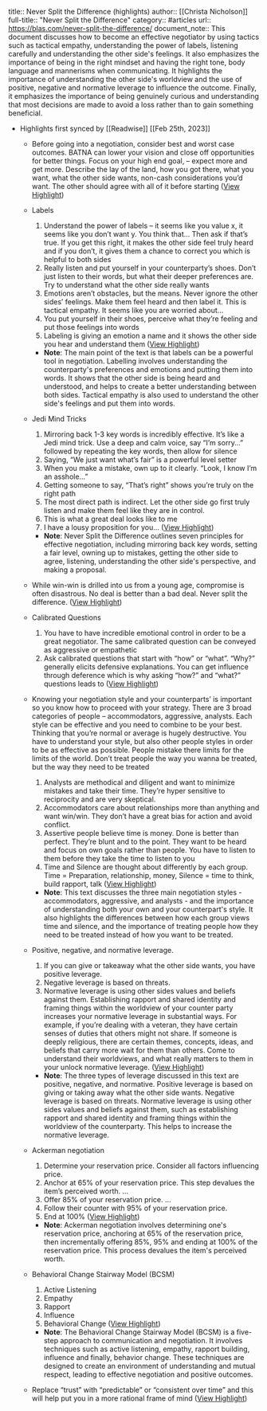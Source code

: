 title:: Never Split the Difference (highlights)
author:: [[Christa Nicholson]]
full-title:: "Never Split the Difference"
category:: #articles
url:: https://blas.com/never-split-the-difference/
document_note:: This document discusses how to become an effective negotiator by using tactics such as tactical empathy, understanding the power of labels, listening carefully and understanding the other side's feelings. It also emphasizes the importance of being in the right mindset and having the right tone, body language and mannerisms when communicating. It highlights the importance of understanding the other side's worldview and the use of positive, negative and normative leverage to influence the outcome. Finally, it emphasizes the importance of being genuinely curious and understanding that most decisions are made to avoid a loss rather than to gain something beneficial.

- Highlights first synced by [[Readwise]] [[Feb 25th, 2023]]
	- Before going into a negotiation, consider best and worst case outcomes. BATNA can lower your vision and close off opportunities for better things. Focus on your high end goal, – expect more and get more. Describe the lay of the land, how you got there, what you want, what the other side wants, non-cash considerations you’d want. The other should agree with all of it before starting ([View Highlight](https://read.readwise.io/read/01gt1c8begvt2nwtfs4912wn9y))
	- Labels
	  
	  1.  Understand the power of labels – it seems like you value x, it seems like you don’t want y. You think that… Then ask if that’s true. If you get this right, it makes the other side feel truly heard and if you don’t, it gives them a chance to correct you which is helpful to both sides
	  2.  Really listen and put yourself in your counterparty’s shoes. Don’t just listen to their words, but what their deeper preferences are. Try to understand what the other side really wants
	  3.  Emotions aren’t obstacles, but the means. Never ignore the other sides’ feelings. Make them feel heard and then label it. This is tactical empathy. It seems like you are worried about…
	  4.  You put yourself in their shoes, perceive what they’re feeling and put those feelings into words
	  5.  Labeling is giving an emotion a name and it shows the other side you hear and understand them ([View Highlight](https://read.readwise.io/read/01gt1c85drrjxs5vmny7m6z65v))
		- **Note**: The main point of the text is that labels can be a powerful tool in negotiation. Labelling involves understanding the counterparty's preferences and emotions and putting them into words. It shows that the other side is being heard and understood, and helps to create a better understanding between both sides. Tactical empathy is also used to understand the other side's feelings and put them into words.
	- Jedi Mind Tricks
	  
	  1.  Mirroring back 1-3 key words is incredibly effective. It’s like a Jedi mind trick. Use a deep and calm voice, say “I’m sorry…” followed by repeating the key words, then allow for silence
	  2.  Saying, “We just want what’s fair” is a powerful level setter
	  3.  When you make a mistake, own up to it clearly. “Look, I know I’m an asshole…”
	  4.  Getting someone to say, “That’s right” shows you’re truly on the right path
	  5.  The most direct path is indirect. Let the other side go first truly listen and make them feel like they are in control.
	  6.  This is what a great deal looks like to me
	  7.  I have a lousy proposition for you… ([View Highlight](https://read.readwise.io/read/01gt1c8jmv9e3h1fv9vzp3bc8r))
		- **Note**: Never Split the Difference outlines seven principles for effective negotiation, including mirroring back key words, setting a fair level, owning up to mistakes, getting the other side to agree, listening, understanding the other side's perspective, and making a proposal.
	- While win-win is drilled into us from a young age, compromise is often disastrous. No deal is better than a bad deal. Never split the difference. ([View Highlight](https://read.readwise.io/read/01gt1c6rtfj907ftb0hq4kqc3n))
	- Calibrated Questions
	  
	  1.  You have to have incredible emotional control in order to be a great negotiator. The same calibrated question can be conveyed as aggressive or empathetic
	  2.  Ask calibrated questions that start with “how” or “what”. “Why?” generally elicits defensive explanations. You can get influence through deference which is why asking “how?” and “what?” questions leads to ([View Highlight](https://read.readwise.io/read/01gt1c6wk1yxn360cb3wbhvbes))
	- Knowing your negotiation style and your counterparts’ is important so you know how to proceed with your strategy. There are 3 broad categories of people – accommodators, aggressive, analysts. Each style can be effective and you need to combine to be your best. Thinking that you’re normal or average is hugely destructive. You have to understand your style, but also other people styles in order to be as effective as possible. People mistake there limits for the limits of the world. Don’t treat people the way you wanna be treated, but the way they need to be treated
	  
	  1.  Analysts are methodical and diligent and want to minimize mistakes and take their time. They’re hyper sensitive to reciprocity and are very skeptical.
	  2.  Accommodators care about relationships more than anything and want win/win. They don’t have a great bias for action and avoid conflict.
	  3.  Assertive people believe time is money. Done is better than perfect. They’re blunt and to the point. They want to be heard and focus on own goals rather than people. You have to listen to them before they take the time to listen to you
	  4.  Time and Silence are thought about differently by each group. Time = Preparation, relationship, money, Silence = time to think, build rapport, talk ([View Highlight](https://read.readwise.io/read/01gt1c710v7tzjavqgnhjre2qg))
		- **Note**: This text discusses the three main negotiation styles - accommodators, aggressive, and analysts - and the importance of understanding both your own and your counterpart's style. It also highlights the differences between how each group views time and silence, and the importance of treating people how they need to be treated instead of how you want to be treated.
	- Positive, negative, and normative leverage.
	  
	  1.  If you can give or takeaway what the other side wants, you have positive leverage.
	  2.  Negative leverage is based on threats.
	  3.  Normative leverage is using other sides values and beliefs against them. Establishing rapport and shared identity and framing things within the worldview of your counter party increases your normative leverage in substantial ways. For example, if you’re dealing with a veteran, they have certain senses of duties that others might not share. If someone is deeply religious, there are certain themes, concepts, ideas, and beliefs that carry more wait for them than others. Come to understand their worldviews, and what really matters to them in your unlock normative leverage. ([View Highlight](https://read.readwise.io/read/01gt1c7e0teaea28ckmthyydy3))
		- **Note**: The three types of leverage discussed in this text are positive, negative, and normative. Positive leverage is based on giving or taking away what the other side wants. Negative leverage is based on threats. Normative leverage is using other sides values and beliefs against them, such as establishing rapport and shared identity and framing things within the worldview of the counterparty. This helps to increase the normative leverage.
	- Ackerman negotiation
	  
	  1.  Determine your reservation price. Consider all factors influencing price.
	  2.  Anchor at 65% of your reservation price. This step devalues the item’s perceived worth. …
	  3.  Offer 85% of your reservation price. …
	  4.  Follow their counter with 95% of your reservation price.
	  5.  End at 100% ([View Highlight](https://read.readwise.io/read/01gt1c7qmhy1ph7eapkps335dc))
		- **Note**: Ackerman negotiation involves determining one's reservation price, anchoring at 65% of the reservation price, then incrementally offering 85%, 95% and ending at 100% of the reservation price. This process devalues the item's perceived worth.
	- Behavioral Change Stairway Model (BCSM)
	  
	  1.  Active Listening
	  2.  Empathy
	  3.  Rapport
	  4.  Influence
	  5.  Behavioral Change ([View Highlight](https://read.readwise.io/read/01gt1c8wwt7f0x4mrs6efhqxse))
		- **Note**: The Behavioral Change Stairway Model (BCSM) is a five-step approach to communication and negotiation. It involves techniques such as active listening, empathy, rapport building, influence and finally, behavior change. These techniques are designed to create an environment of understanding and mutual respect, leading to effective negotiation and positive outcomes.
	- Replace “trust” with “predictable” or “consistent over time” and this will help put you in a more rational frame of mind ([View Highlight](https://read.readwise.io/read/01gt1c97tjzfgg3bbeda2713m9))